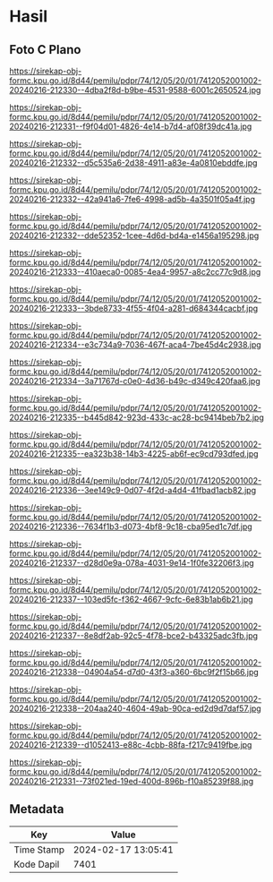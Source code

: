 # Hasil

## Foto C Plano

https://sirekap-obj-formc.kpu.go.id/8d44/pemilu/pdpr/74/12/05/20/01/7412052001002-20240216-212330--4dba2f8d-b9be-4531-9588-6001c2650524.jpg

https://sirekap-obj-formc.kpu.go.id/8d44/pemilu/pdpr/74/12/05/20/01/7412052001002-20240216-212331--f9f04d01-4826-4e14-b7d4-af08f39dc41a.jpg

https://sirekap-obj-formc.kpu.go.id/8d44/pemilu/pdpr/74/12/05/20/01/7412052001002-20240216-212332--d5c535a6-2d38-4911-a83e-4a0810ebddfe.jpg

https://sirekap-obj-formc.kpu.go.id/8d44/pemilu/pdpr/74/12/05/20/01/7412052001002-20240216-212332--42a941a6-7fe6-4998-ad5b-4a3501f05a4f.jpg

https://sirekap-obj-formc.kpu.go.id/8d44/pemilu/pdpr/74/12/05/20/01/7412052001002-20240216-212332--dde52352-1cee-4d6d-bd4a-e1456a195298.jpg

https://sirekap-obj-formc.kpu.go.id/8d44/pemilu/pdpr/74/12/05/20/01/7412052001002-20240216-212333--410aeca0-0085-4ea4-9957-a8c2cc77c9d8.jpg

https://sirekap-obj-formc.kpu.go.id/8d44/pemilu/pdpr/74/12/05/20/01/7412052001002-20240216-212333--3bde8733-4f55-4f04-a281-d684344cacbf.jpg

https://sirekap-obj-formc.kpu.go.id/8d44/pemilu/pdpr/74/12/05/20/01/7412052001002-20240216-212334--e3c734a9-7036-467f-aca4-7be45d4c2938.jpg

https://sirekap-obj-formc.kpu.go.id/8d44/pemilu/pdpr/74/12/05/20/01/7412052001002-20240216-212334--3a71767d-c0e0-4d36-b49c-d349c420faa6.jpg

https://sirekap-obj-formc.kpu.go.id/8d44/pemilu/pdpr/74/12/05/20/01/7412052001002-20240216-212335--b445d842-923d-433c-ac28-bc9414beb7b2.jpg

https://sirekap-obj-formc.kpu.go.id/8d44/pemilu/pdpr/74/12/05/20/01/7412052001002-20240216-212335--ea323b38-14b3-4225-ab6f-ec9cd793dfed.jpg

https://sirekap-obj-formc.kpu.go.id/8d44/pemilu/pdpr/74/12/05/20/01/7412052001002-20240216-212336--3ee149c9-0d07-4f2d-a4d4-41fbad1acb82.jpg

https://sirekap-obj-formc.kpu.go.id/8d44/pemilu/pdpr/74/12/05/20/01/7412052001002-20240216-212336--7634f1b3-d073-4bf8-9c18-cba95ed1c7df.jpg

https://sirekap-obj-formc.kpu.go.id/8d44/pemilu/pdpr/74/12/05/20/01/7412052001002-20240216-212337--d28d0e9a-078a-4031-9e14-1f0fe32206f3.jpg

https://sirekap-obj-formc.kpu.go.id/8d44/pemilu/pdpr/74/12/05/20/01/7412052001002-20240216-212337--103ed5fc-f362-4667-9cfc-6e83b1ab6b21.jpg

https://sirekap-obj-formc.kpu.go.id/8d44/pemilu/pdpr/74/12/05/20/01/7412052001002-20240216-212337--8e8df2ab-92c5-4f78-bce2-b43325adc3fb.jpg

https://sirekap-obj-formc.kpu.go.id/8d44/pemilu/pdpr/74/12/05/20/01/7412052001002-20240216-212338--04904a54-d7d0-43f3-a360-6bc9f2f15b66.jpg

https://sirekap-obj-formc.kpu.go.id/8d44/pemilu/pdpr/74/12/05/20/01/7412052001002-20240216-212338--204aa240-4604-49ab-90ca-ed2d9d7daf57.jpg

https://sirekap-obj-formc.kpu.go.id/8d44/pemilu/pdpr/74/12/05/20/01/7412052001002-20240216-212339--d1052413-e88c-4cbb-88fa-f217c9419fbe.jpg

https://sirekap-obj-formc.kpu.go.id/8d44/pemilu/pdpr/74/12/05/20/01/7412052001002-20240216-212331--73f021ed-19ed-400d-896b-f10a85239f88.jpg


## Metadata

| Key        | Value               |
| ---------- | ------------------- |
| Time Stamp | 2024-02-17 13:05:41 |
| Kode Dapil | 7401                |



